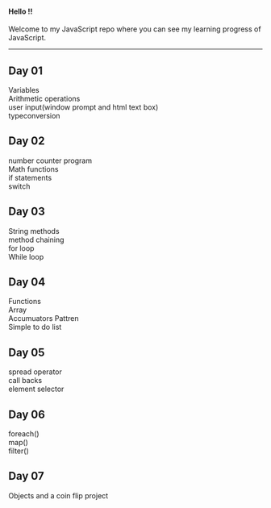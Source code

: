<h4>Hello !!</h4>
Welcome to my JavaScript repo where you can see my learning progress of JavaScript.
<hr>
<h2>Day 01</h2>
Variables<br>
Arithmetic operations<br>
user input(window prompt and html text box)<br>
typeconversion<br>
<h2>Day 02</h2>
number counter program<br>
Math functions<br>
if statements<br>
switch<br>
<h2>Day 03</h2>
String methods<br>
method chaining<br>
for loop<br>
While loop<br>
<h2>Day 04</h2>
Functions<br>
Array<br>
Accumuators Pattren<br>
Simple to do list<br>
<h2>Day 05</h2>
spread operator<br>call backs<br>element selector<br>
<h2>Day 06</h2>
foreach()<br>map()<br>filter()<br>
<h2>Day 07</h2>
Objects and a coin flip project

